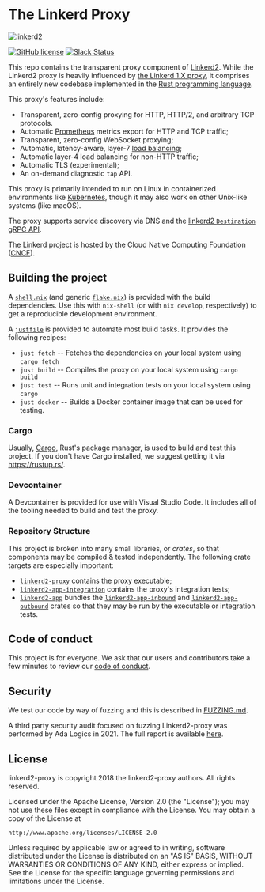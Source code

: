 # The Linkerd Proxy

![linkerd2][logo]

[![GitHub license](https://img.shields.io/github/license/linkerd/linkerd2-proxy.svg)](LICENSE)
[![Slack Status][slack-badge]][slack]

This repo contains the transparent proxy component of [Linkerd2][linkerd2].
While the Linkerd2 proxy is heavily influenced by [the Linkerd 1.X
proxy][linkerd1], it comprises an entirely new codebase implemented in the
[Rust programming language][rust].

This proxy's features include:

* Transparent, zero-config proxying for HTTP, HTTP/2, and arbitrary TCP protocols.
* Automatic [Prometheus][prom] metrics export for HTTP and TCP traffic;
* Transparent, zero-config WebSocket proxying;
* Automatic, latency-aware, layer-7 [load balancing][loadbalancing];
* Automatic layer-4 load balancing for non-HTTP traffic;
* Automatic TLS (experimental);
* An on-demand diagnostic `tap` API.

This proxy is primarily intended to run on Linux in containerized
environments like [Kubernetes][k8s], though it may also work on other
Unix-like systems (like macOS).

The proxy supports service discovery via DNS and the [linkerd2
`Destination` gRPC API][linkerd2-proxy-api].

The Linkerd project is hosted by the Cloud Native Computing Foundation
([CNCF][cncf]).

## Building the project

A [`shell.nix`](./shell.nix) (and generic [`flake.nix`](./flake.nix)) is
provided with the build dependencies. Use this with `nix-shell` (or with
`nix develop`, respectively) to get a reproducible development environment.

A [`justfile`](./justfile) is provided to automate most build tasks. It provides
the following recipes:

* `just fetch` -- Fetches the dependencies on your local system using `cargo fetch`
* `just build` -- Compiles the proxy on your local system using `cargo build`
* `just test` -- Runs unit and integration tests on your local system using `cargo`
* `just docker` -- Builds a Docker container image that can be used for testing.

### Cargo

Usually, [Cargo][cargo], Rust's package manager, is used to build and test this
project. If you don't have Cargo installed, we suggest getting it via
<https://rustup.rs/>.

### Devcontainer

A Devcontainer is provided for use with Visual Studio Code. It includes all of
the tooling needed to build and test the proxy.

### Repository Structure

This project is broken into many small libraries, or _crates_, so that
components may be compiled & tested independently. The following crate
targets are especially important:

* [`linkerd2-proxy`] contains the proxy executable;
* [`linkerd2-app-integration`] contains the proxy's integration tests;
* [`linkerd2-app`] bundles the [`linkerd2-app-inbound`] and
  [`linkerd2-app-outbound`] crates so that they may be run by the executable or
  integration tests.

[`linkerd2-proxy`]: linkerd2-proxy
[`linkerd2-app`]: linkerd/app
[`linkerd2-app-integration`]: linkerd/app/integration
[`linkerd2-app-inbound`]: linkerd/app/inbound
[`linkerd2-app-outbound`]: linkerd/app/outbound

## Code of conduct

This project is for everyone. We ask that our users and contributors take a few
minutes to review our [code of conduct][coc].

## Security

We test our code by way of fuzzing and this is described in [FUZZING.md](/docs/FUZZING.md).

A third party security audit focused on fuzzing Linkerd2-proxy was performed by
Ada Logics in 2021. The full report is available
[here](/docs/reports/linkerd2-proxy-fuzzing-report.pdf).

## License

linkerd2-proxy is copyright 2018 the linkerd2-proxy authors. All rights reserved.

Licensed under the Apache License, Version 2.0 (the "License"); you may not use
these files except in compliance with the License. You may obtain a copy of the
License at

    http://www.apache.org/licenses/LICENSE-2.0

Unless required by applicable law or agreed to in writing, software distributed
under the License is distributed on an "AS IS" BASIS, WITHOUT WARRANTIES OR
CONDITIONS OF ANY KIND, either express or implied. See the License for the
specific language governing permissions and limitations under the License.

<!-- refs -->
[cargo]: https://github.com/rust-lang/cargo/
[cncf]: https://cncf.io/
[coc]: https://github.com/linkerd/linkerd/wiki/Linkerd-code-of-conduct
[k8s]: https://kubernetes.io/
[linkerd1]: <https://github.com/linkerd/linkerd>
[linkerd2]: <https://github.com/linkerd/linkerd2>
[linkerd2-proxy-api]: <https://github.com/linkerd/linkerd2-proxy-api>
[loadbalancing]: <https://linkerd.io/2.11/features/load-balancing/>
[logo]: <https://user-images.githubusercontent.com/9226/33582867-3e646e02-d90c-11e7-85a2-2e238737e859.png>
[prom]: <https://prometheus.io/>
[rust]: <https://www.rust-lang.org/>
[slack-badge]: <https://slack.linkerd.io/badge.svg>
[slack]: <https://slack.linkerd.io>
